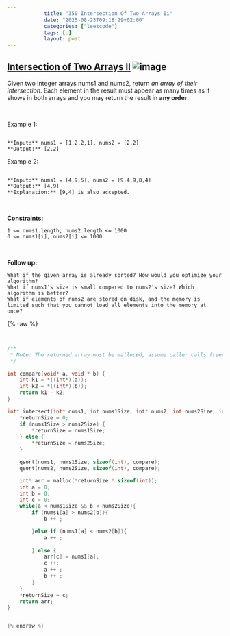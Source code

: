 ```yaml
---
            title: "350 Intersection Of Two Arrays Ii"
            date: "2025-08-23T09:18:29+02:00"
            categories: ["leetcode"]
            tags: [c]
            layout: post
---
```

            
## [Intersection of Two Arrays II](https://leetcode.com/problems/intersection-of-two-arrays-ii) ![image](https://img.shields.io/badge/Difficulty-Easy-brightgreen)

Given two integer arrays nums1 and nums2, return *an array of their intersection*. Each element in the result must appear as many times as it shows in both arrays and you may return the result in **any order**.

 

Example 1:

```

**Input:** nums1 = [1,2,2,1], nums2 = [2,2]
**Output:** [2,2]

```

Example 2:

```

**Input:** nums1 = [4,9,5], nums2 = [9,4,9,8,4]
**Output:** [4,9]
**Explanation:** [9,4] is also accepted.

```

 

**Constraints:**

	1 <= nums1.length, nums2.length <= 1000
	0 <= nums1[i], nums2[i] <= 1000

 

**Follow up:**

	What if the given array is already sorted? How would you optimize your algorithm?
	What if nums1's size is small compared to nums2's size? Which algorithm is better?
	What if elements of nums2 are stored on disk, and the memory is limited such that you cannot load all elements into the memory at once?

{% raw %}


```c


/**
 * Note: The returned array must be malloced, assume caller calls free().
 */

int compare(void* a, void * b) {
    int k1 = *((int*)(a));
    int k2 = *((int*)(b));
    return k1 - k2;
}

int* intersect(int* nums1, int nums1Size, int* nums2, int nums2Size, int* returnSize) {
    *returnSize = 0;
    if (nums1Size > nums2Size) {
        *returnSize = nums1Size;
    } else {
        *returnSize = nums2Size;
    }

    qsort(nums1, nums1Size, sizeof(int), compare);
    qsort(nums2, nums2Size, sizeof(int), compare);

    int* arr = malloc(*returnSize * sizeof(int));
    int a = 0;
    int b = 0;
    int c = 0;
    while(a < nums1Size && b < nums2Size){
        if (nums1[a] > nums2[b]){
            b ++ ;

        }else if (nums1[a] < nums2[b]){
            a ++ ;
            
        } else {
            arr[c] = nums1[a];
            c ++;
            a ++ ;
            b ++ ;
        }
    }
    *returnSize = c;
    return arr;
}


{% endraw %}
```
